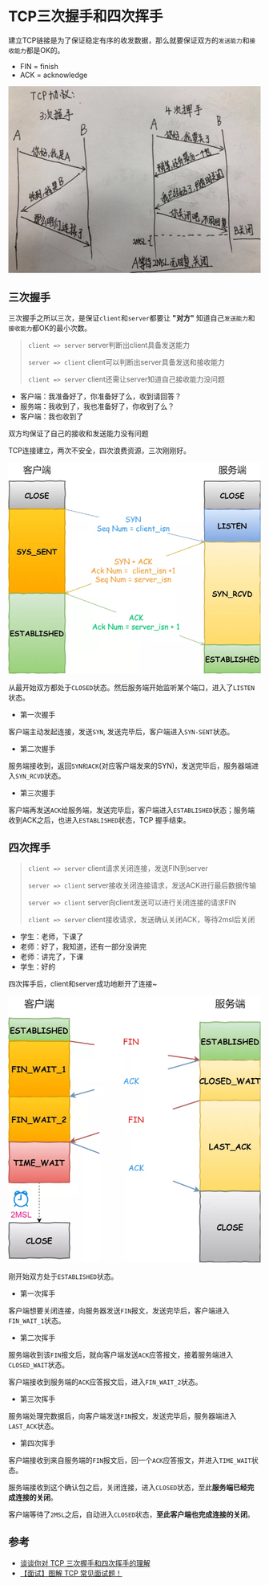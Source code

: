 # TCP三次握手和四次挥手

建立TCP链接是为了保证稳定有序的收发数据，那么就要保证双方的`发送能力`和`接收能力`都是OK的。 

- FIN = finish
- ACK = acknowledge

![](./../img/http0.png)


## 三次握手

三次握手之所以三次，是保证`client`和`server`都要让 **"对方"** 知道自己`发送能力`和`接收能力`都OK的最小次数。

> `client => server` server判断出client具备发送能力
>
> `server => client` client可以判断出server具备发送和接收能力
>
> `client => server` client还需让server知道自己接收能力没问题

- 客户端：我准备好了，你准备好了么，收到请回答？ 
- 服务端：我收到了，我也准备好了，你收到了么？ 
- 客户端：我也收到了

双方均保证了自己的接收和发送能力没有问题

TCP连接建立，两次不安全，四次浪费资源，三次刚刚好。

![](./../img/http1.png)

从最开始双方都处于`CLOSED`状态。然后服务端开始监听某个端口，进入了`LISTEN`状态。

- 第一次握手

客户端主动发起连接，发送`SYN`, 发送完毕后，客户端进入`SYN-SENT`状态。

- 第二次握手

服务端接收到，返回`SYN和ACK`(对应客户端发来的SYN)，发送完毕后，服务器端进入`SYN_RCVD`状态。

- 第三次握手

客户端再发送`ACK`给服务端，发送完毕后，客户端进入`ESTABLISHED`状态；服务端收到ACK之后，也进入`ESTABLISHED`状态，TCP 握手结束。

## 四次挥手

> `client => server` client请求关闭连接，发送FIN到server
>
> `server => client` server接收关闭连接请求，发送ACK进行最后数据传输
>
> `server => client` server向client发送可以进行关闭连接的请求FIN
>
> `client => server` client接收请求，发送确认关闭ACK，等待2msl后关闭

- 学生：老师，下课了
- 老师：好了，我知道，还有一部分没讲完
- 老师：讲完了，下课
- 学生：好的

四次挥手后，client和server成功地断开了连接~

![](./../img/http2.png)

刚开始双方处于`ESTABLISHED`状态。

- 第一次挥手

客户端想要关闭连接，向服务器发送`FIN`报文，发送完毕后，客户端进入`FIN_WAIT_1`状态。

- 第二次挥手

服务端收到该`FIN`报文后，就向客户端发送`ACK`应答报文，接着服务端进入`CLOSED_WAIT`状态。

客户端接收到服务端的`ACK`应答报文后，进入`FIN_WAIT_2`状态。

- 第三次挥手

服务端处理完数据后，向客户端发送`FIN`报文，发送完毕后，服务器端进入`LAST_ACK`状态。

- 第四次挥手

客户端接收到来自服务端的`FIN`报文后，回一个`ACK`应答报文，并进入`TIME_WAIT`状态。

服务端接收到这个确认包之后，关闭连接，进入`CLOSED`状态，至此**服务端已经完成连接的关闭**。

客户端等待了`2MSL`之后，自动进入`CLOSED`状态，**至此客户端也完成连接的关闭**。


## 参考

- [谈谈你对 TCP 三次握手和四次挥手的理解](https://github.com/Advanced-Frontend/Daily-Interview-Question/issues/15)
- [【面试】图解 TCP 常见面试题！](https://mp.weixin.qq.com/s/2cQI_mfNsXElStHeuR9LmA)